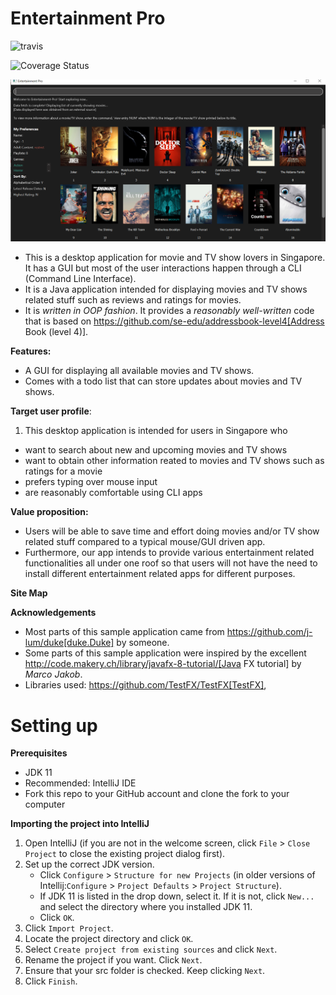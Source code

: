 # Entertainment Pro

![travis](https://travis-ci.com/AY1920S1-CS2113T-T09-4/main.svg?branch=master)

![Coverage Status](https://coveralls.io/repos/github/AY1920S1-CS2113T-T09-4/main/badge.svg?branch=master)

![Ui.png](docs/images/Ui.png)


* This is a desktop application for movie and TV show lovers in Singapore. It has a GUI but most of the user interactions happen through a CLI (Command Line Interface).
* It is a Java application intended for displaying movies and TV shows related stuff such as reviews and ratings for movies.
* It is *written in OOP fashion*. It provides a *reasonably well-written* code that is based on https://github.com/se-edu/addressbook-level4[Address Book (level 4)].

**Features:**
* A GUI for displaying all available movies and TV shows.
* Comes with a todo list that can store updates about movies and TV shows. 

**Target user profile**:
1. This desktop application is intended for users in Singapore who

* want to search about new and upcoming movies and TV shows
* want to obtain other information reated to movies and TV shows such as ratings for a movie 
* prefers typing over mouse input
* are reasonably comfortable using CLI apps

**Value proposition:**
* Users will be able to save time and effort doing movies and/or TV show related stuff compared to a typical mouse/GUI driven app.
* Furthermore, our app intends to provide various entertainment related functionalities all under one roof so that users will not have the need to install different entertainment related apps for different purposes.


**Site Map**

**Acknowledgements**
* Most parts of this sample application came from https://github.com/j-lum/duke[duke.Duke] by someone.
* Some parts of this sample application were inspired by the excellent http://code.makery.ch/library/javafx-8-tutorial/[Java FX tutorial] by
_Marco Jakob_.
* Libraries used: https://github.com/TestFX/TestFX[TestFX],

# Setting up

**Prerequisites**

* JDK 11
* Recommended: IntelliJ IDE
* Fork this repo to your GitHub account and clone the fork to your computer

**Importing the project into IntelliJ**

1. Open IntelliJ (if you are not in the welcome screen, click `File` > `Close Project` to close the existing project dialog first).
1. Set up the correct JDK version.
   * Click `Configure` > `Structure for new Projects` (in older versions of Intellij:`Configure` > `Project Defaults` > `Project Structure`).
   * If JDK 11 is listed in the drop down, select it. If it is not, click `New...` and select the directory where you installed JDK 11.
   * Click `OK`.
1. Click `Import Project`.
1. Locate the project directory and click `OK`.
1. Select `Create project from existing sources` and click `Next`.
1. Rename the project if you want. Click `Next`.
1. Ensure that your src folder is checked. Keep clicking `Next`.
1. Click `Finish`.

